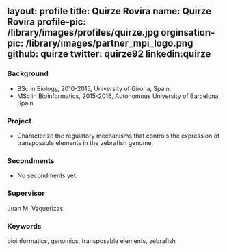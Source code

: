 layout: profile
title: Quirze Rovira
name: Quirze Rovira
profile-pic: /library/images/profiles/quirze.jpg
orginsation-pic: /library/images/partner_mpi_logo.png
github: quirze
twitter: quirze92
linkedin:quirze
---
### Background
-   BSc in Biology, 2010-2015, University of Girona, Spain.
-   MSc in Bioinformatics, 2015-2016, Autonomous University of Barcelona, Spain.

### Project
-   Characterize the regulatory mechanisms that controls the expression of
transposable elements in the zebrafish genome.

### Secondments
-   No secondments yet.

### Supervisor
Juan M. Vaquerizas

### Keywords
bioinformatics, genomics, transposable elements, zebrafish
